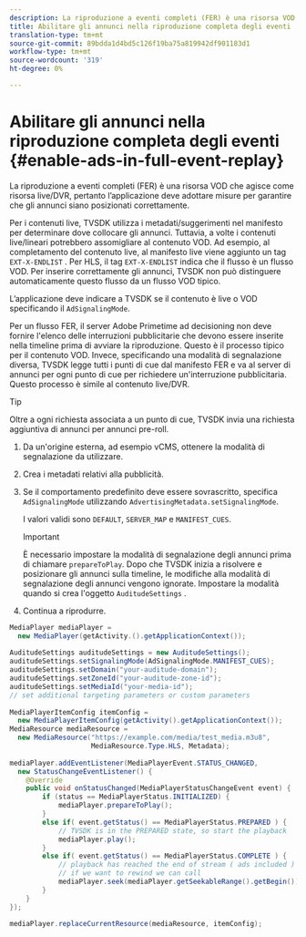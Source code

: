 ```yaml
---
description: La riproduzione a eventi completi (FER) è una risorsa VOD che agisce come risorsa live/DVR, pertanto l’applicazione deve adottare misure per garantire che gli annunci siano posizionati correttamente.
title: Abilitare gli annunci nella riproduzione completa degli eventi
translation-type: tm+mt
source-git-commit: 89bdda1d4bd5c126f19ba75a819942df901183d1
workflow-type: tm+mt
source-wordcount: '319'
ht-degree: 0%

---
```



# Abilitare gli annunci nella riproduzione completa degli eventi {#enable-ads-in-full-event-replay}

La riproduzione a eventi completi (FER) è una risorsa VOD che agisce come risorsa live/DVR, pertanto l’applicazione deve adottare misure per garantire che gli annunci siano posizionati correttamente.

Per i contenuti live, TVSDK utilizza i metadati/suggerimenti nel manifesto per determinare dove collocare gli annunci. Tuttavia, a volte i contenuti live/lineari potrebbero assomigliare al contenuto VOD. Ad esempio, al completamento del contenuto live, al manifesto live viene aggiunto un tag `EXT-X-ENDLIST` . Per HLS, il tag `EXT-X-ENDLIST` indica che il flusso è un flusso VOD. Per inserire correttamente gli annunci, TVSDK non può distinguere automaticamente questo flusso da un flusso VOD tipico.

L’applicazione deve indicare a TVSDK se il contenuto è live o VOD specificando il `AdSignalingMode`.

Per un flusso FER, il server Adobe Primetime ad decisioning non deve fornire l&#39;elenco delle interruzioni pubblicitarie che devono essere inserite nella timeline prima di avviare la riproduzione. Questo è il processo tipico per il contenuto VOD. Invece, specificando una modalità di segnalazione diversa, TVSDK legge tutti i punti di cue dal manifesto FER e va al server di annunci per ogni punto di cue per richiedere un&#39;interruzione pubblicitaria. Questo processo è simile al contenuto live/DVR.

>[!TIP]
>
>Oltre a ogni richiesta associata a un punto di cue, TVSDK invia una richiesta aggiuntiva di annunci per annunci pre-roll.

1. Da un&#39;origine esterna, ad esempio vCMS, ottenere la modalità di segnalazione da utilizzare.
1. Crea i metadati relativi alla pubblicità.
1. Se il comportamento predefinito deve essere sovrascritto, specifica `AdSignalingMode` utilizzando `AdvertisingMetadata.setSignalingMode`.

   I valori validi sono `DEFAULT`, `SERVER_MAP` e `MANIFEST_CUES`.

   >[!IMPORTANT]
   >
   >È necessario impostare la modalità di segnalazione degli annunci prima di chiamare `prepareToPlay`. Dopo che TVSDK inizia a risolvere e posizionare gli annunci sulla timeline, le modifiche alla modalità di segnalazione degli annunci vengono ignorate. Impostare la modalità quando si crea l&#39;oggetto `AuditudeSettings` .

1. Continua a riprodurre.

<!--<a id="example_6DECA71C3C3B4551805C09A80686552F"></a>-->

```java
MediaPlayer mediaPlayer =  
  new MediaPlayer(getActivity.().getApplicationContext()); 
 
AuditudeSettings auditudeSettings = new AuditudeSettings(); 
auditudeSettings.setSignalingMode(AdSignalingMode.MANIFEST_CUES); 
auditudeSettings.setDomain("your-auditude-domain"); 
auditudeSettings.setZoneId("your-auditude-zone-id"); 
auditudeSettings.setMediaId("your-media-id"); 
// set additional targeting parameters or custom parameters 
 
MediaPlayerItemConfig itemConfig =  
  new MediaPlayerItemConfig(getActivity().getApplicationContext()); 
MediaResource mediaResource =  
  new MediaResource("https://example.com/media/test_media.m3u8",  
                    MediaResource.Type.HLS, Metadata); 
 
mediaPlayer.addEventListener(MediaPlayerEvent.STATUS_CHANGED,  
  new StatusChangeEventListener() { 
    @Override 
    public void onStatusChanged(MediaPlayerStatusChangeEvent event) { 
        if (status == MediaPlayerStatus.INITIALIZED) { 
            mediaPlayer.prepareToPlay(); 
        } 
        else if( event.getStatus() == MediaPlayerStatus.PREPARED ) { 
            // TVSDK is in the PREPARED state, so start the playback 
            mediaPlayer.play(); 
        } 
        else if( event.getStatus() == MediaPlayerStatus.COMPLETE ) { 
            // playback has reached the end of stream ( ads included ) 
            // if we want to rewind we can call 
            mediaPlayer.seek(mediaPlayer.getSeekableRange().getBegin()); 
        } 
    } 
}); 
 
mediaPlayer.replaceCurrentResource(mediaResource, itemConfig); 
```
